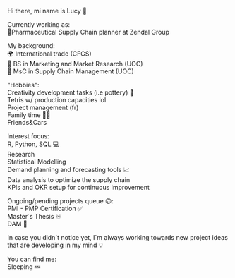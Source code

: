 Hi there, mi name is Lucy 👋

Currently working as:                            
🧪Pharmaceutical Supply Chain planner at Zendal Group     

My background:        
🌍 International trade (CFGS)                 
🌟 BS in Marketing and Market Research (UOC)            
📑 MsC in Supply Chain Management (UOC)           

"Hobbies":            
Creativity development tasks (i.e pottery) 🎨             
Tetris w/ production capacities lol               
Project management (fr)                   
Family time 🐶💕                  
Friends&Cars                        

Interest focus:                 
R, Python, SQL 💻                     
Research                    
Statistical Modelling                       
Demand planning and forecasting tools 📈                  
Data analysis to optimize the supply chain                                
KPIs and OKR setup for continuous improvement                    

Ongoing/pending projects queue 🙃:              
PMI - PMP Certification ✅           
Master´s Thesis ♾️         
DAM 📛              

In case you didn´t notice yet, I´m always working towards new project ideas that are developing in my mind 💡




You can find me:              
Sleeping 💤
